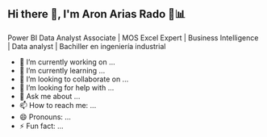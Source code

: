## Hi there 👋, I'm Aron Arias Rado 🧑📊


Power BI Data Analyst Associate | MOS Excel Expert | Business Intelligence | Data analyst | Bachiller en ingeniería industrial


- 🔭 I’m currently working on ...
- 🌱 I’m currently learning ...
- 👯 I’m looking to collaborate on ...
- 🤔 I’m looking for help with ...
- 💬 Ask me about ...
- 📫 How to reach me: ...
- 😄 Pronouns: ...
- ⚡ Fun fact: ...

